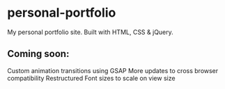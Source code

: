 # personal-portfolio

My personal portfolio site. Built with HTML, CSS & jQuery. 


## Coming soon:

Custom animation transitions using GSAP
More updates to cross browser compatibility
Restructured Font sizes to scale on view size
